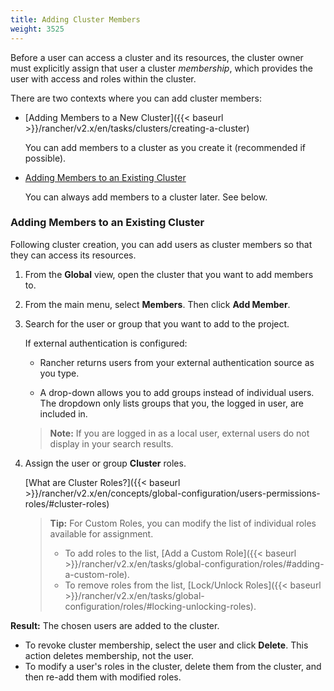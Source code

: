 ```yaml
---
title: Adding Cluster Members
weight: 3525
---
```


Before a user can access a cluster and its resources, the cluster owner must explicitly assign that user a cluster _membership_, which provides the user with access and roles within the cluster.

There are two contexts where you can add cluster members:

- [Adding Members to a New Cluster]({{< baseurl >}}/rancher/v2.x/en/tasks/clusters/creating-a-cluster)

    You can add members to a cluster as you create it (recommended if possible).

- [Adding Members to an Existing Cluster](#adding-members-to-an-existing-cluster)

	You can always add members to a cluster later. See below.

### Adding Members to an Existing Cluster

Following cluster creation, you can add users as cluster members so that they can access its resources.

1. From the **Global** view, open the cluster that you want to add members to.

2. From the main menu, select **Members**. Then click **Add Member**.

3. Search for the user or group that you want to add to the project.

 	If external authentication is configured:
	
	-  Rancher returns users from your external authentication source as you type.  
	
	- A drop-down allows you to add groups instead of individual users. The dropdown only lists groups that you, the logged in user, are included in.

	>**Note:** If you are logged in as a local user, external users do not display in your search results.

4. Assign the user or group **Cluster** roles.  

	[What are Cluster Roles?]({{< baseurl >}}/rancher/v2.x/en/concepts/global-configuration/users-permissions-roles/#cluster-roles)

	>**Tip:** For Custom Roles, you can modify the list of individual roles available for assignment.
	>
	> - To add roles to the list, [Add a Custom Role]({{< baseurl >}}/rancher/v2.x/en/tasks/global-configuration/roles/#adding-a-custom-role).
	> - To remove roles from the list, [Lock/Unlock Roles]({{< baseurl >}}/rancher/v2.x/en/tasks/global-configuration/roles/#locking-unlocking-roles).

**Result:** The chosen users are added to the cluster. 

- To revoke cluster membership, select the user and click **Delete**. This action deletes membership, not the user.
- To modify a user's roles in the cluster, delete them from the cluster, and then re-add them with modified roles.